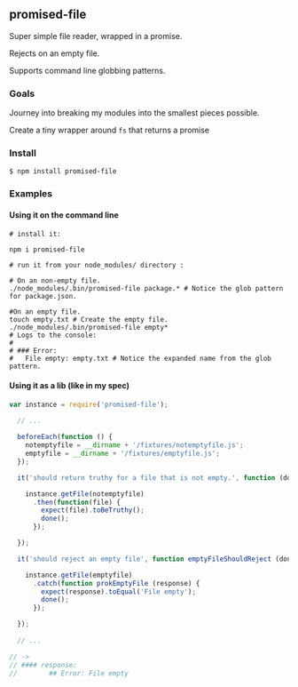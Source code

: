 promised-file
----------------
Super simple file reader, wrapped in a promise.

Rejects on an empty file.

Supports command line globbing patterns.


### Goals

Journey into breaking my modules into the smallest pieces possible.

Create a tiny wrapper around `fs` that returns a promise

### Install

```shell
$ npm install promised-file
```

### Examples

#### Using it on the command line
```shell
# install it:

npm i promised-file 

# run it from your node_modules/ directory :

# On an non-empty file.  
./node_modules/.bin/promised-file package.* # Notice the glob pattern for package.json.

#On an empty file.  
touch empty.txt # Create the empty file.
./node_modules/.bin/promised-file empty* 
# Logs to the console: 
#
# ### Error:
#  	File empty: empty.txt # Notice the expanded name from the glob pattern.

```

#### Using it as a lib (like in my spec)

```javascript
var instance = require('promised-file');

  // ...
  
  beforeEach(function () {
    notemptyfile = __dirname + '/fixtures/notemptyfile.js';
    emptyfile = __dirname + '/fixtures/emptyfile.js';
  });

  it('should return truthy for a file that is not empty.', function (done) {

    instance.getFile(notemptyfile)
      .then(function(file) {
        expect(file).toBeTruthy();
        done();
      });

  });

  it('should reject an empty file', function emptyFileShouldReject (done) {

    instance.getFile(emptyfile)
      .catch(function prokEmptyFile (response) {
        expect(response).toEqual('File empty');
        done();
      });

  });
  
  // ...

// ->
// #### response:
//        ## Error: File empty
```
